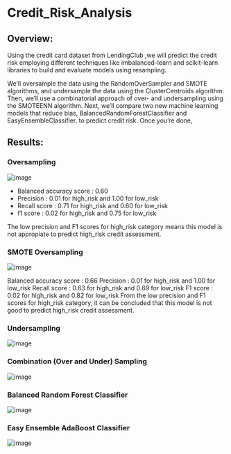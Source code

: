 # Credit_Risk_Analysis

## Overview:

Using the credit card dataset from LendingClub ,we will predict the credit risk employing different techniques like imbalanced-learn and scikit-learn libraries to build and evaluate models using resampling.

We’ll oversample the data using the RandomOverSampler and SMOTE algorithms, and undersample the data using the ClusterCentroids algorithm. Then, we’ll use a combinatorial approach of over- and undersampling using the SMOTEENN algorithm. Next, we’ll compare two new machine learning models that reduce bias, BalancedRandomForestClassifier and EasyEnsembleClassifier, to predict credit risk. Once you’re done, 

## Results: 

### Oversampling
![image](https://user-images.githubusercontent.com/120151872/233814396-02aaaf4f-394a-43f8-b14e-22408194a636.png)

- Balanced accuracy score : 0.60
- Precision : 0.01 for high_risk and 1.00 for low_risk
- Recall score : 0.71 for high_risk and 0.60 for low_risk
- f1 score : 0.02 for high_risk and 0.75 for low_risk

The low precision and F1 scores for high_risk category means this model is not appropiate to predict high_risk credit assessment.

### SMOTE Oversampling
![image](https://user-images.githubusercontent.com/120151872/233814420-bea66118-11c4-464a-a325-00b56fcac6b2.png)

Balanced accuracy score : 0.66
Precision : 0.01 for high_risk and 1.00 for low_risk
Recall score : 0.63 for high_risk and 0.69 for low_risk
F1 score : 0.02 for high_risk and 0.82 for low_risk
From the low precision and F1 scores for high_risk category, it can be concluded that this model is not good to predict high_risk credit assessment.
### Undersampling 
![image](https://user-images.githubusercontent.com/120151872/233814444-7d1c962e-540f-45f0-98f7-49ca7ed06a8b.png)

### Combination (Over and Under) Sampling
![image](https://user-images.githubusercontent.com/120151872/233814467-4e1c588e-cb45-49f6-a362-3b4ee6a7c80e.png)

### Balanced Random Forest Classifier
![image](https://user-images.githubusercontent.com/120151872/233814301-5745d9ed-4d0e-4938-84c2-11c1f4db1b38.png)


### Easy Ensemble AdaBoost Classifier
![image](https://user-images.githubusercontent.com/120151872/233814332-20bea31e-9bda-4601-a972-7117b9e8e216.png)
